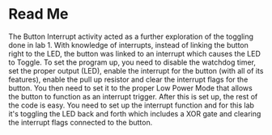 # Read Me
The Button Interrupt activity acted as a further exploration of the toggling done in lab 1.  With knowledge of interrupts, instead of linking the button right to the LED, the button was linked to an interrupt which causes the LED to Toggle. To set the program up, you need to disable the watchdog timer, set the proper output (LED), enable the interrupt for the button (with all of its features), enable the pull up resistor and clear the interrupt flags for the button.  You then need to set it to the proper Low Power Mode that allows the button to function as an interrupt trigger.  After this is set up, the rest of the code is easy.  You need to set up the interrupt function and for this lab it's toggling the LED back and forth which includes a XOR gate and clearing the interrupt flags connected to the button.

